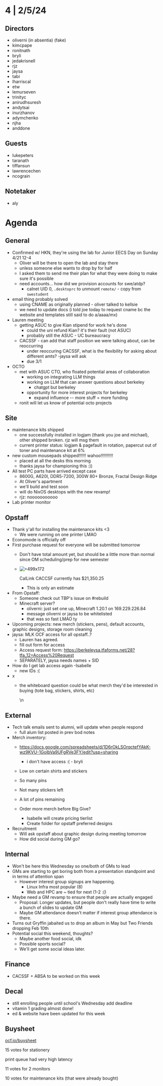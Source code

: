 # 4 | 2/5/24

## Directors

* oliverni (in absentia) (fake)
* kimcpape
* ronitnath
* bryli
* jedakrisnell
* rjz
* jaysa
* tabi
* lharriscal
* etw
* lemurseven
* trinityc
* anirudhsuresh
* andytsai
* inurzhanov
* adymchenko
* njha
* anddone

## Guests

* lukepeters
* taranath
* tiffansun
* lawrencechen
* ncograin

## Notetaker

* aly

# Agenda

## General

* Confirmed w/ HKN, they're using the lab for Junior EECS Day on Sunday 4/21 12-4
  * Oliver will be there to open the lab and stay there
  * unless someone else wants to drop by for half
  * I asked them to send me their plan for what they were doing to make sure it's possible
  * need accounts… how did we provision accounts for swe/atdp?
    * calnet UID 0, `.desktoprc` to unmount `remote/` - copy from `swestudent`
* email thing probably solved
  * using CNAME as originally planned - oliver talked to kellsie
  * we need to update docs (i told joe today to request cname bc the website and templates still said to do a/aaaa/mx)
* Lauren meeting
  * getting ASUC to give Kian stipend for work he's done
    * could the uni refund Kian? it's their fault (not ASUC)
    * probably still the ASUC - UC bureaucracy
  * CACSSF - can add that staff position we were talking about, can be reoccurring
    * under reoccuring CACSSF, what is the flexibility for asking about different amts? -jaysa will ask
    * due 3/1
* OCTO
  * met with ASUC CTO, who floated potential areas of collaboration
    * working on integrating LLM things
    * working on LLM that can answer questions about berkeley
      * chatgpt but berkeley
    * opportunity for more interest projects for berkeley
      * expand influence -- more stuff = more funding
  * ronit will let us know of potential octo projects

## Site

* maintenance kits shipped
  * one successfully installed in logjam (thank you joe and michael), other shipped broken. rjz will msg them
  * current printer status: logjam & pagefault in rotation, papercut out of toner and maintenance kit at 6%
* new custom mousepads shipped!!!!!! wahoo!!!!!!!!!!
  * placed at all the desks this morning
  * thanks jaysa for championing this :))
* All test PC parts have arrived except case
  * 8600G, A620I, DDR5-7200, 300W 80+ Bronze, Fractal Design Ridge
  * At Oliver's apartment
  * we'll build and test soon
  * will do NixOS desktops with the new revamp!
  * rjz: nooooooooooo
* Lab printer monitor

## Opstaff

* Thank y'all for installing the maintenance kits <3
  * We were running on one printer LMAO
* Economode is officially off
* First purchase request for everyone will be submitted tomorrow
  * Don't have total amount yet, but should be a little more than normal since OM scheduling/prep for new semester
  * ![](attachments/226843bc-5475-4eae-83b3-a83a82216ba7.png " =499x172")

    CalLink CACCSF currently has $21,350.25
    * This is only an estimate
* From Opstaff:
  * Someone check out TBP's issue on #rebuild
  * Minecraft server?
    * oliverni: just set one up, Minecraft 1.20.1 on 169.229.226.84
    * message oliverni or jaysa to be whitelisted
    * that was so fast LMAO ty
* Upcoming projects: new merch (stickers, pens), default accounts, graphic designs, storage room cleaning
* jaysa: MLK OCF access for all opstaff..?
  * Lauren has agreed. 
  * fill out form for access
  * Access request form: <https://berkeleysa.tfaforms.net/28?tfa_12=Access%20Request>
  * SEPARATELY, jaysa needs names + SID
* How do I get lab access again -Isabelle
  * new IDs :(
* x
  * the whiteboard question could be what merch they'd be interested in buying (tote bag, stickers, shirts, etc)

    \n

## External

* Tech talk emails sent to alumni, will update when people respond
  * full alum list posted in prev bod notes
* Merch inventory:
  * <https://docs.google.com/spreadsheets/d/1D6rOkLSOrqctefYAkK-wz9KVU-1GolbVa9UFgRVe3FY/edit?usp=sharing>
    * i don't have access :( - bryli
  * Low on certain shirts and stickers
  * So many pins


  * Not many stickers left
  * A lot of pins remaining
  * Order more merch before Big Give?
    * Isabelle will create pricing tierlist 
    * Create folder for opstaff preferred designs
* Recruitment
  * Will ask opstaff about graphic design during meeting tomorrow
  * How did social during GM go?

## Internal

* Won't be here this Wednesday so one/both of GMs to lead
* GMs are starting to get boring both from a presentation standpoint and in terms of attention span
  * However interest group signups are happening.
    * Linux Infra most popular (8)
    * Web and HPC are \~ tied for next (1-2 :()
* Maybe need a GM revamp to ensure that people are actually engaged
  * Proposal: Longer updates, but people don't really have time to write a bunch of slides to update GM
  * Maybe GM attendance doesn't matter if interest group attendance is there.
* Turns out Gryffin jabaited us to drop an album in May but Two Friends dropping Feb 10th
* Potential social this weekend, thoughts?
  * Maybe another food social, idk
  * Possible sports social?
  * We'll get some social ideas later.

## Finance

* CACSSF + ABSA to be worked on this week

## Decal

* still enrolling people until school's Wednesday add deadline
* vitamin 1 grading almost done!
* ed & website have been updated for this week


## Buysheet

[ocf.io/buysheet](https://ocf.io/buysheet)

15 votes for stationery

print queue had very high latency

11 votes for 2 monitors

10 votes for maintenance kits (that were already bought)